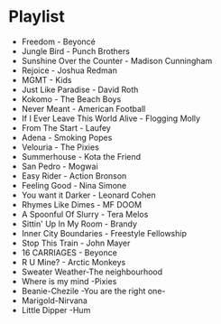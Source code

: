 # Playlist

- Freedom - Beyoncé
- Jungle Bird - Punch Brothers
- Sunshine Over the Counter - Madison Cunningham
- Rejoice - Joshua Redman
- MGMT - Kids
- Just Like Paradise - David Roth
- Kokomo - The Beach Boys
- Never Meant - American Football
- If I Ever Leave This World Alive - Flogging Molly
- From The Start - Laufey
- Adena - Smoking Popes
- Velouria - The Pixies
- Summerhouse - Kota the Friend
- San Pedro - Mogwai
- Easy Rider - Action Bronson
- Feeling Good - Nina Simone
- You want it Darker - Leonard Cohen
- Rhymes Like Dimes - MF DOOM
- A Spoonful Of Slurry - Tera Melos
- Sittin' Up In My Room - Brandy
- Inner City Boundaries - Freestyle Fellowship
- Stop This Train - John Mayer
- 16 CARRIAGES - Beyonce
- R U Mine? - Arctic Monkeys
- Sweater Weather-The neighbourhood
- Where is my mind -Pixies
- Beanie-Chezile
  -You are the right one-
- Marigold-Nirvana
- Little Dipper -Hum
